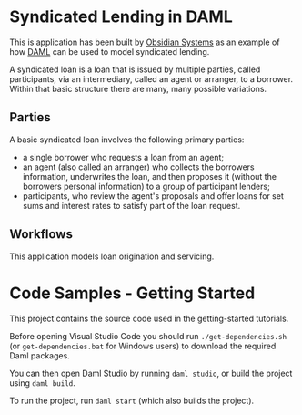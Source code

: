# Syndicated Lending in DAML

This is application has been built by [Obsidian Systems](https://obsidian.systems) as an example of how [DAML](https://www.daml.com/) can be used to model syndicated lending.

A syndicated loan is a loan that is issued by multiple parties, called participants, via an intermediary, called an agent or arranger, to a borrower. Within that basic structure there are many, many possible variations.

## Parties

A basic syndicated loan involves the following primary parties:

* a single borrower who requests a loan from an agent;
* an agent (also called an arranger) who collects the borrowers information, underwrites the loan, and then proposes it (without the borrowers personal information) to a group of participant lenders;
* participants, who review the agent's proposals and offer loans for set sums and interest rates to satisfy part of the loan request.

## Workflows

This application models loan origination and servicing.


# Code Samples - Getting Started

This project contains the source code used in the getting-started tutorials.

Before opening Visual Studio Code you should run `./get-dependencies.sh` (or `get-dependencies.bat`
for Windows users) to download the required Daml packages.

You can then open Daml Studio by running `daml studio`, or build the project using `daml build`.

To run the project, run `daml start` (which also builds the project).

